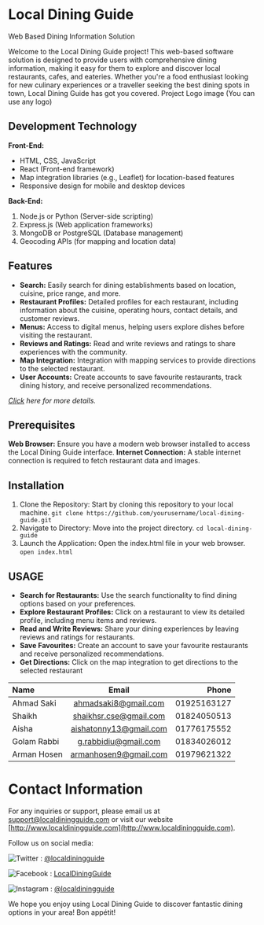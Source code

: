 
# Local Dining Guide

Web Based Dining Information Solution


Welcome to the Local Dining Guide project! This web-based software solution is designed to
provide users with comprehensive dining information, making it easy for them to explore
and discover local restaurants, cafes, and eateries. Whether you're a food enthusiast looking
for new culinary experiences or a traveller seeking the best dining spots in town, Local
Dining Guide has got you covered.
Project Logo image (You can use any logo)
## Development Technology

**Front-End:**

* HTML, CSS, JavaScript
* React (Front-end framework)
* Map integration libraries (e.g., Leaflet) for location-based features
* Responsive design for mobile and desktop devices

**Back-End:**

1. Node.js or Python (Server-side scripting)
2. Express.js (Web application frameworks)
3. MongoDB or PostgreSQL (Database management)
4. Geocoding APIs (for mapping and location data)

## Features

* **Search:** Easily search for dining establishments based on location, cuisine, price range, and more.
* **Restaurant Profiles:** Detailed profiles for each restaurant, including information about the cuisine, operating hours, contact details, and customer reviews.
* **Menus:** Access to digital menus, helping users explore dishes before visiting the restaurant.
* **Reviews and Ratings:** Read and write reviews and ratings to share experiences with the community.
* **Map Integration:** Integration with mapping services to provide directions to the selected restaurant.
* **User Accounts:** Create accounts to save favourite restaurants, track dining history, and receive personalized recommendations.

*[Click](https://bjitacademy.com/) here for more details.*


## Prerequisites

**Web Browser:** Ensure you have a modern web browser installed to access the Local Dining
Guide interface.
**Internet Connection:** A stable internet connection is required to fetch restaurant data and
images.

## Installation

1. Clone the Repository: Start by cloning this repository to your local machine.
      ```git clone https://github.com/yourusername/local-dining-guide.git```
2. Navigate to Directory: Move into the project directory.
       ```cd local-dining-guide```
3. Launch the Application: Open the index.html file in your web browser.
       ```open index.html```

## USAGE

* **Search for Restaurants:** Use the search functionality to find dining options
based on your preferences.
* **Explore Restaurant Profiles:** Click on a restaurant to view its detailed profile,
including menu items and reviews.
* **Read and Write Reviews:** Share your dining experiences by leaving reviews
and ratings for restaurants.
* **Save Favourites:** Create an account to save your favourite restaurants and
receive personalized recommendations.
* **Get Directions:** Click on the map integration to get directions to the selected
restaurant

| Name | Email | Phone |
| :---         |     :---:      |          ---: |
| Ahmad Saki   | ahmadsaki8@gmail.com     | 01925163127  |
| Shaikh     | shaikhsr.cse@gmail.com      | 01824050513    |
| Aisha      | aishatonny13@gmail.com      | 01776175552    |
| Golam Rabbi   | g.rabbidiu@gmail.com    | 01834026012  |
| Arman Hosen   | armanhosen9@gmail.com     | 01979621322   |

# Contact Information

For any inquiries or support, please email us at [support@localdiningguide.com](mailto:support@localdiningguide.com) or visit our website [http://www.localdiningguide.com](http://www.localdiningguide.com).

Follow us on social media:

![Twitter](https://img.icons8.com/ios/15/000000/twitter.png) : [@localdiningguide](https://twitter.com/localdiningguide)

![Facebook](https://img.icons8.com/ios/15/000000/facebook-new.png) : [LocalDiningGuide](https://www.facebook.com/LocalDiningGuide)

![Instagram](https://img.icons8.com/ios/15/000000/instagram.png) : [@localdiningguide](https://www.instagram.com/localdiningguide)

We hope you enjoy using Local Dining Guide to discover fantastic dining options in your area! Bon appétit!